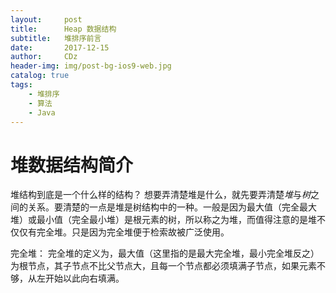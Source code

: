 ```yaml
---
layout:     post
title:      Heap 数据结构
subtitle:   堆排序前言
date:       2017-12-15
author:     CDz
header-img: img/post-bg-ios9-web.jpg
catalog: true
tags:
    - 堆排序
    - 算法
    - Java
---
```


# 堆数据结构简介
堆结构到底是一个什么样的结构？
想要弄清楚堆是什么，就先要弄清楚*堆*与*树*之间的关系。要清楚的一点是堆是树结构中的一种。一般是因为最大值（完全最大堆）或最小值（完全最小堆）是根元素的树，所以称之为堆，而值得注意的是堆不仅仅有完全堆。只是因为完全堆便于检索故被广泛使用。

完全堆：
完全堆的定义为，最大值（这里指的是最大完全堆，最小完全堆反之）为根节点，其子节点不比父节点大，且每一个节点都必须填满子节点，如果元素不够，从左开始以此向右填满。
